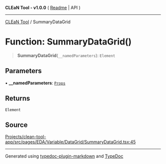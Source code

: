 **CLEaN Tool - v1.0.0** ( [Readme](../README.md) \| API )

***

[CLEaN Tool](../exports.md) / SummaryDataGrid

# Function: SummaryDataGrid()

> **SummaryDataGrid**(`__namedParameters`): `Element`

## Parameters

▪ **\_\_namedParameters**: [`Props`](../interfaces/Props.md)

## Returns

`Element`

## Source

[Projects/clean-tool-app/src/pages/EDA/Variable/DataGrid/SummaryDataGrid.tsx:45](https://github.com/yuckyh/clean-tool-app/)

***

Generated using [typedoc-plugin-markdown](https://www.npmjs.com/package/typedoc-plugin-markdown) and [TypeDoc](https://typedoc.org/)
